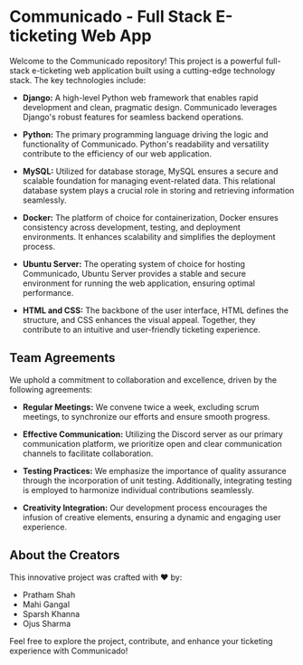 # Communicado - Full Stack E-ticketing Web App

Welcome to the Communicado repository! This project is a powerful full-stack e-ticketing web application built using a cutting-edge technology stack. The key technologies include:

- **Django:** A high-level Python web framework that enables rapid development and clean, pragmatic design. Communicado leverages Django's robust features for seamless backend operations.

- **Python:** The primary programming language driving the logic and functionality of Communicado. Python's readability and versatility contribute to the efficiency of our web application.

- **MySQL:** Utilized for database storage, MySQL ensures a secure and scalable foundation for managing event-related data. This relational database system plays a crucial role in storing and retrieving information seamlessly.

- **Docker:** The platform of choice for containerization, Docker ensures consistency across development, testing, and deployment environments. It enhances scalability and simplifies the deployment process.

- **Ubuntu Server:** The operating system of choice for hosting Communicado, Ubuntu Server provides a stable and secure environment for running the web application, ensuring optimal performance.

- **HTML and CSS:** The backbone of the user interface, HTML defines the structure, and CSS enhances the visual appeal. Together, they contribute to an intuitive and user-friendly ticketing experience.

## Team Agreements

We uphold a commitment to collaboration and excellence, driven by the following agreements:

- **Regular Meetings:** We convene twice a week, excluding scrum meetings, to synchronize our efforts and ensure smooth progress.

- **Effective Communication:** Utilizing the Discord server as our primary communication platform, we prioritize open and clear communication channels to facilitate collaboration.

- **Testing Practices:** We emphasize the importance of quality assurance through the incorporation of unit testing. Additionally, integrating testing is employed to harmonize individual contributions seamlessly.

- **Creativity Integration:** Our development process encourages the infusion of creative elements, ensuring a dynamic and engaging user experience.

## About the Creators

This innovative project was crafted with ❤️ by:

- Pratham Shah
- Mahi Gangal
- Sparsh Khanna
- Ojus Sharma

Feel free to explore the project, contribute, and enhance your ticketing experience with Communicado!
